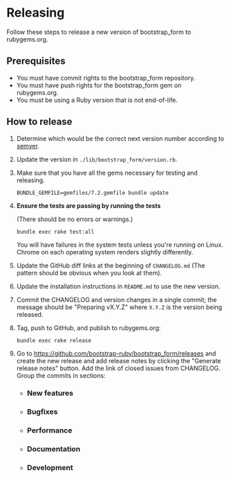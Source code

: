 # Releasing

Follow these steps to release a new version of bootstrap_form to rubygems.org.

## Prerequisites

* You must have commit rights to the bootstrap_form repository.
* You must have push rights for the bootstrap_form gem on rubygems.org.
* You must be using a Ruby version that is not end-of-life.

## How to release

1. Determine which would be the correct next version number according to [semver](http://semver.org/).
2. Update the version in `./lib/bootstrap_form/version.rb`.
3. Make sure that you have all the gems necessary for testing and releasing.

       BUNDLE_GEMFILE=gemfiles/7.2.gemfile bundle update

4. **Ensure the tests are passing by running the tests**

   (There should be no errors or warnings.)

       bundle exec rake test:all

   You will have failures in the system tests unless you're running on Linux. Chrome on each operating system renders slightly differently.

6. Update the GitHub diff links at the beginning of `CHANGELOG.md` (The pattern should be obvious when you look at them).
7. Update the installation instructions in `README.md` to use the new version.
8. Commit the CHANGELOG and version changes in a single commit; the message should be "Preparing vX.Y.Z" where `X.Y.Z` is the version being released.
9. Tag, push to GitHub, and publish to rubygems.org:

       bundle exec rake release

10. Go to https://github.com/bootstrap-ruby/bootstrap_form/releases and create the new release and add release notes by clicking the "Generate release notes" button.
    Add the link of closed issues from CHANGELOG.
    Group the commits in sections:
    * ### New features
    * ### Bugfixes
    * ### Performance
    * ### Documentation
    * ### Development
